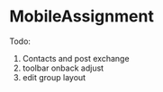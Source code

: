 # MobileAssignment

Todo:
1. Contacts and post exchange
2. toolbar onback adjust
3. edit group layout
